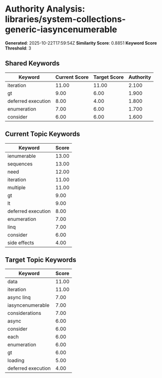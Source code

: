 # Authority Analysis: libraries/system-collections-generic-iasyncenumerable

**Generated**: 2025-10-22T17:59:54Z
**Similarity Score**: 0.8851
**Keyword Score Threshold**: 3

## Shared Keywords

| Keyword | Current Score | Target Score | Authority |
|---------|---------------|--------------|-----------|
| iteration | 11.00 | 11.00 | 2.100 |
| gt | 9.00 | 6.00 | 1.900 |
| deferred execution | 8.00 | 4.00 | 1.800 |
| enumeration | 7.00 | 6.00 | 1.700 |
| consider | 6.00 | 6.00 | 1.600 |

## Current Topic Keywords

| Keyword | Score |
|---------|-------|
| ienumerable | 13.00 |
| sequences | 13.00 |
| need | 12.00 |
| iteration | 11.00 |
| multiple | 11.00 |
| gt | 9.00 |
| lt | 9.00 |
| deferred execution | 8.00 |
| enumeration | 7.00 |
| linq | 7.00 |
| consider | 6.00 |
| side effects | 4.00 |

## Target Topic Keywords

| Keyword | Score |
|---------|-------|
| data | 11.00 |
| iteration | 11.00 |
| async linq | 7.00 |
| iasyncenumerable | 7.00 |
| considerations | 7.00 |
| async | 6.00 |
| consider | 6.00 |
| each | 6.00 |
| enumeration | 6.00 |
| gt | 6.00 |
| loading | 5.00 |
| deferred execution | 4.00 |


